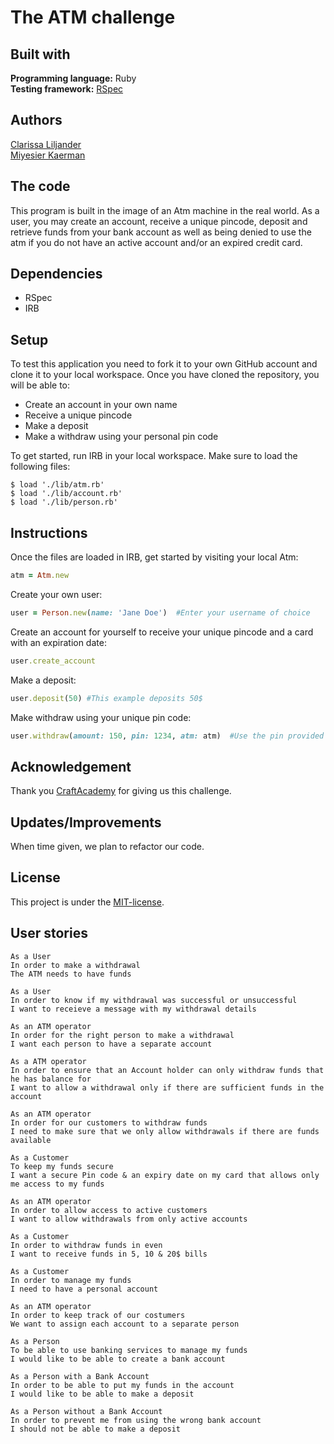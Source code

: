 # The ATM challenge

## Built with  
**Programming language:** Ruby  
**Testing framework:** [RSpec](https://rspec.info/) 

## Authors  
[Clarissa Liljander](https://github.com/clalil)  
[Miyesier Kaerman](https://github.com/miyeaier) 

## The code  
This program is built in the image of an Atm machine in the real world. As a user, you may create an account, receive a unique pincode, deposit and retrieve funds from your bank account as well as being denied to use the atm if you do not have an active account and/or an expired credit card.  

## Dependencies  
* RSpec  
* IRB  

## Setup  
To test this application you need to fork it to your own GitHub account and clone it to your local workspace. Once you have cloned the repository, you will be able to:  
* Create an account in your own name
* Receive a unique pincode
* Make a deposit  
* Make a withdraw using your personal pin code  

To get started, run IRB in your local workspace. Make sure to load the following files:  
```
$ load './lib/atm.rb'  
$ load './lib/account.rb'  
$ load './lib/person.rb'  
```

## Instructions  
Once the files are loaded in IRB, get started by visiting your local Atm:  
```rb
atm = Atm.new  
```
Create your own user:  
```rb
user = Person.new(name: 'Jane Doe')  #Enter your username of choice
```

Create an account for yourself to receive your unique pincode and a card with an expiration date: 
```rb   
user.create_account  
```

Make a deposit: 
```rb
user.deposit(50) #This example deposits 50$
```

Make withdraw using your unique pin code:  
```rb 
user.withdraw(amount: 150, pin: 1234, atm: atm)  #Use the pin provided to you when creating your account
```

## Acknowledgement  
Thank you [CraftAcademy](https://craftacademy.se/) for giving us this challenge.  

## Updates/Improvements  
When time given, we plan to refactor our code.  

## License  
This project is under the [MIT-license](https://en.wikipedia.org/wiki/MIT_License).

## User stories
```  
As a User         
In order to make a withdrawal        
The ATM needs to have funds  

As a User  
In order to know if my withdrawal was successful or unsuccessful  
I want to receieve a message with my withdrawal details  

As an ATM operator  
In order for the right person to make a withdrawal  
I want each person to have a separate account  

As a ATM operator  
In order to ensure that an Account holder can only withdraw funds that he has balance for   
I want to allow a withdrawal only if there are sufficient funds in the account  

As an ATM operator  
In order for our customers to withdraw funds  
I need to make sure that we only allow withdrawals if there are funds available  

As a Customer
To keep my funds secure
I want a secure Pin code & an expiry date on my card that allows only me access to my funds  

As an ATM operator  
In order to allow access to active customers  
I want to allow withdrawals from only active accounts  

As a Customer  
In order to withdraw funds in even  
I want to receive funds in 5, 10 & 20$ bills  

As a Customer  
In order to manage my funds  
I need to have a personal account  

As an ATM operator   
In order to keep track of our costumers     
We want to assign each account to a separate person  

As a Person  
To be able to use banking services to manage my funds  
I would like to be able to create a bank account  

As a Person with a Bank Account  
In order to be able to put my funds in the account  
I would like to be able to make a deposit  

As a Person without a Bank Account  
In order to prevent me from using the wrong bank account  
I should not be able to make a deposit  

```  